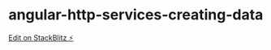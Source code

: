 # angular-http-services-creating-data

[Edit on StackBlitz ⚡️](https://stackblitz.com/edit/angular-http-services-creating-data)